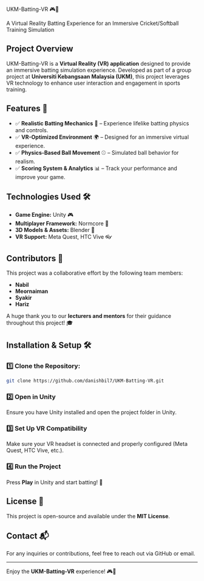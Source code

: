  UKM-Batting-VR 🎮🏏

A Virtual Reality Batting Experience for an Immersive Cricket/Softball Training Simulation

## Project Overview
UKM-Batting-VR is a **Virtual Reality (VR) application** designed to provide an immersive batting simulation experience. Developed as part of a group project at **Universiti Kebangsaan Malaysia (UKM)**, this project leverages VR technology to enhance user interaction and engagement in sports training.

## Features 🚀
- ✅ **Realistic Batting Mechanics** 🏏 – Experience lifelike batting physics and controls.
- ✅ **VR-Optimized Environment** 🌍 – Designed for an immersive virtual experience.
- ✅ **Physics-Based Ball Movement** ⚾ – Simulated ball behavior for realism.
- ✅ **Scoring System & Analytics** 📊 – Track your performance and improve your game.

## Technologies Used 🛠
- **Game Engine:** Unity 🎮
- **Multiplayer Framework:** Normcore 📡
- **3D Models & Assets:** Blender 🎨
- **VR Support:** Meta Quest, HTC Vive 👓

## Contributors 👥
This project was a collaborative effort by the following team members:
- **Nabil**
- **Meornaiman**
- **Syakir**
- **Hariz**

A huge thank you to our **lecturers and mentors** for their guidance throughout this project! 🎓

## Installation & Setup 🛠

### 1️⃣ Clone the Repository:
```bash
git clone https://github.com/danishbil7/UKM-Batting-VR.git
```

### 2️⃣ Open in Unity
Ensure you have Unity installed and open the project folder in Unity.

### 3️⃣ Set Up VR Compatibility
Make sure your VR headset is connected and properly configured (Meta Quest, HTC Vive, etc.).

### 4️⃣ Run the Project
Press **Play** in Unity and start batting! 🏏

## License 📜
This project is open-source and available under the **MIT License**.

## Contact 📬
For any inquiries or contributions, feel free to reach out via GitHub or email.

---
Enjoy the **UKM-Batting-VR** experience! 🎮🏏
